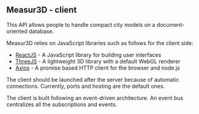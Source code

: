 **Measur3D - client**
----
This API allows people to handle compact city models on a document-oriented database.

Measur3D relies on JavaScript libraries such as follows for the client side:

* [ReactJS](https://reactjs.org/) - A JavaScript library for building user interfaces
* [ThreeJS](https://threejs.org/) - A lightweight 3D library with a default WebGL renderer
* [Axios](https://github.com/axios/axios) - A promise based HTTP client for the browser and node.js

The client should be launched after the server because of automatic connections. Currently, ports and hosting are the default ones.

The client is built following an event-driven architecture. An event bus centralizes all the subscriptions and events.
